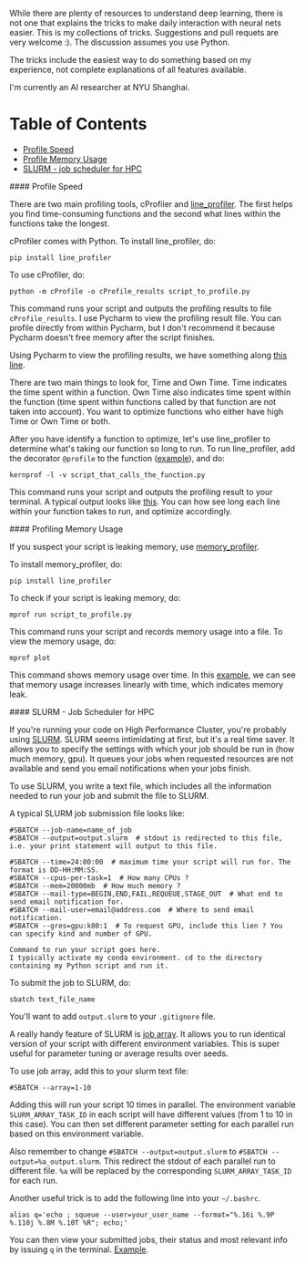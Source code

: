 While there are plenty of resources to understand deep learning, there is not one that explains the tricks to make daily interaction with neural nets easier. This is my collections of tricks. Suggestions and pull requets are very welcome :). The discussion assumes you use Python.

The tricks include the easiest way to do something based on my experience, not complete explanations of all features available.

I'm currently an AI researcher at NYU Shanghai.

# Table of Contents  
* [Profile Speed](#profile_speed)
* [Profile Memory Usage](#profile_mem)
* [SLURM - job scheduler for HPC](#slurm)

<a name="profile_speed"/>
#### Profile Speed

There are two main profiling tools, cProfiler and [line_profiler](https://github.com/rkern/line_profiler). The first helps you find time-consuming functions and the second what lines within the functions take the longest.

cProfiler comes with Python. To install line_profiler, do: 

`pip install line_profiler`

To use cProfiler, do: 

`python -m cProfile -o cProfile_results script_to_profile.py` 

This command runs your script and outputs the profiling results to file `cProfile_results`. I use Pycharm to view the profiling result file. You can profile directly from within Pycharm, but I don't recommend it because Pycharm doesn't free memory after the script finishes.

Using Pycharm to view the profiling results, we have something along [this line](https://i.imgur.com/Fr4RIps.png?1).

There are two main things to look for, Time and Own Time. Time indicates the time spent within a function. Own Time also indicates time spent within the function (time spent within functions called by that function are not taken into account). You want to optimize functions who either have high Time or Own Time or both.

After you have identify a function to optimize, let's use line_profiler to determine what's taking our function so long to run. To run line_profiler, add the decorator `@profile` to the function ([example](https://i.imgur.com/mOQ6h5q.png)), and do:

`kernprof -l -v script_that_calls_the_function.py`

This command runs your script and outputs the profiling result to your terminal. A typical output looks like [this](https://i.imgur.com/bAEfjcU.png). You can how see long each line within your function takes to run, and optimize accordingly.
  
<a name="profile_mem"/>
#### Profiling Memory Usage

If you suspect your script is leaking memory, use [memory_profiler](https://github.com/fabianp/memory_profiler).

To install memory_profiler, do: 

`pip install line_profiler`

To check if your script is leaking memory, do:

`mprof run script_to_profile.py`

This command runs your script and records memory usage into a file. To view the memory usage, do:
 
`mprof plot`

This command shows memory usage over time. In this [example](https://i.imgur.com/5TuHdct.png), we can see that memory usage increases linearly with time, which indicates memory leak.

<a name="slurm"/>
#### SLURM - Job Scheduler for HPC

If you're running your code on High Performance Cluster, you're probably using [SLURM](https://slurm.schedmd.com/). SLURM seems intimidating at first, but it's a real time saver. It allows you to specify the settings with which your job should be run in (how much memory, gpu). It queues your jobs when requested resources are not available and send you email notifications when your jobs finish.

To use SLURM, you write a text file, which includes all the information needed to run your job and submit the file to SLURM.

A typical SLURM job submission file looks like:

```#!/bin/sh -l
#SBATCH --job-name=name_of_job
#SBATCH --output=output.slurm  # stdout is redirected to this file, i.e. your print statement will output to this file.

#SBATCH --time=24:00:00  # maximum time your script will run for. The format is DD-HH:MM:SS.
#SBATCH --cpus-per-task=1  # How many CPUs ?
#SBATCH --mem=20000mb  # How much memory ?
#SBATCH --mail-type=BEGIN,END,FAIL,REQUEUE,STAGE_OUT  # What end to send email notification for. 
#SBATCH --mail-user=email@address.com  # Where to send email notification.
#SBATCH --gres=gpu:k80:1  # To request GPU, include this lien ? You can specify kind and number of GPU.

Command to run your script goes here. 
I typically activate my conda environment. cd to the directory containing my Python script and run it.
```

To submit the job to SLURM, do:

`sbatch text_file_name`

You'll want to add `output.slurm` to your `.gitignore` file.

A really handy feature of SLURM is [job array](https://slurm.schedmd.com/job_array.html). It allows you to run identical version of your script with different environment variables. This is super useful for parameter tuning or average results over seeds.

To use job array, add this to your slurm text file:

`#SBATCH --array=1-10`

Adding this will run your script 10 times in parallel. The environment variable `SLURM_ARRAY_TASK_ID` in each script will have different values (from 1 to 10 in this case). You can then set different parameter setting for each parallel run based on this environment variable.

Also remember to change `#SBATCH --output=output.slurm` to `#SBATCH --output=%a_output.slurm`. This redirect the stdout of each parallel run to different file. `%a` will be replaced by the corresponding `SLURM_ARRAY_TASK_ID` for each run.

Another useful trick is to add the following line into your `~/.bashrc`.

`alias q='echo ; squeue --user=your_user_name --format="%.16i %.9P %.110j %.8M %.10T %R"; echo;'`

You can then view your submitted jobs, their status and most relevant info by issuing `q` in the terminal. [Example](https://i.imgur.com/MKgDK0M.png).
